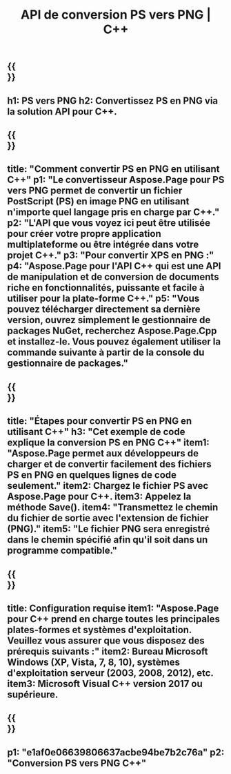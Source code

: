 ﻿---
translation: true
template: /_templates/_conversion-child-cpp.md
title: API de conversion PS vers PNG | C++
url: /cpp/conversion/ps-to-png/
description: Conversion PS en PNG fournie par Aspose.Page pour la solution API C++. Fonctionne dans l'environnement d'exécution C++ pour Windows 32 bits, Windows 64 bits et Linux 64 bits.
informat: PS
outformat: PNG
otherformats: XPS EPS
---

{{<section banner>}}
---
h1: PS vers PNG
h2: Convertissez PS en PNG via la solution API pour C++.
---

{{<section overview>}}
---
title: "Comment convertir PS en PNG en utilisant C++"
p1: "Le convertisseur Aspose.Page pour PS vers PNG permet de convertir un fichier PostScript (PS) en image PNG en utilisant n'importe quel langage pris en charge par C++."
p2: "L'API que vous voyez ici peut être utilisée pour créer votre propre application multiplateforme ou être intégrée dans votre projet C++."
p3: "Pour convertir XPS en PNG :"
p4: "Aspose.Page pour l'API C++ qui est une API de manipulation et de conversion de documents riche en fonctionnalités, puissante et facile à utiliser pour la plate-forme C++."
p5: "Vous pouvez télécharger directement sa dernière version, ouvrez simplement le gestionnaire de packages NuGet, recherchez Aspose.Page.Cpp et installez-le. Vous pouvez également utiliser la commande suivante à partir de la console du gestionnaire de packages."
---

{{<section feature1>}}
---
title: "Étapes pour convertir PS en PNG en utilisant C++"
h3: "Cet exemple de code explique la conversion PS en PNG C++"
item1: "Aspose.Page permet aux développeurs de charger et de convertir facilement des fichiers PS en PNG en quelques lignes de code seulement."
item2: Chargez le fichier PS avec Aspose.Page pour C++.
item3: Appelez la méthode Save().
item4: "Transmettez le chemin du fichier de sortie avec l'extension de fichier (PNG)."
item5: "Le fichier PNG sera enregistré dans le chemin spécifié afin qu'il soit dans un programme compatible."
---

{{<section feature2>}}
---
title: Configuration requise
item1: "Aspose.Page pour C++ prend en charge toutes les principales plates-formes et systèmes d'exploitation. Veuillez vous assurer que vous disposez des prérequis suivants :"
item2: Bureau Microsoft Windows (XP, Vista, 7, 8, 10), systèmes d'exploitation serveur (2003, 2008, 2012), etc.
item3: Microsoft Visual C++ version 2017 ou supérieure.
---

{{<section gist>}}
---
p1: "e1af0e06639806637acbe94be7b2c76a"
p2: "Conversion PS vers PNG C++"
---
